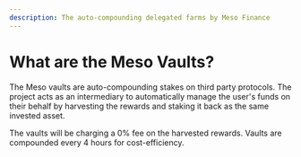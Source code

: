 ```yaml
---
description: The auto-compounding delegated farms by Meso Finance
---
```


# What are the Meso Vaults?

The Meso vaults are auto-compounding stakes on third party protocols. The project acts as an intermediary to automatically manage the user's funds on their behalf by harvesting the rewards and staking it back as the same invested asset.

The vaults will be charging a 0% fee on the harvested rewards. Vaults are compounded every 4 hours for cost-efficiency.
